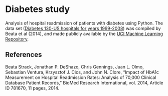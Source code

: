 # Diabetes study

Analysis of hospital readmission of patients with diabetes using Python. The data set ([Diabetes 130-US hospitals for years 1999-2008](https://archive.ics.uci.edu/ml/datasets/Diabetes+130-US+hospitals+for+years+1999-2008#)) was compiled by Beata et al (2014), and made publicly available by the [UCI Machine Learning Repository](https://archive.ics.uci.edu/ml/about.html).

## References

Beata Strack, Jonathan P. DeShazo, Chris Gennings, Juan L. Olmo, Sebastian Ventura, Krzysztof J. Cios, and John N. Clore, “Impact of HbA1c Measurement on Hospital Readmission Rates: Analysis of 70,000 Clinical Database Patient Records,” BioMed Research International, vol. 2014, Article ID 781670, 11 pages, 2014. 